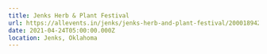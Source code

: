 ```yaml
---
title: Jenks Herb & Plant Festival
url: https://allevents.in/jenks/jenks-herb-and-plant-festival/200018942749648
date: 2021-04-24T05:00:00.000Z
location: Jenks, Oklahoma
---
```


